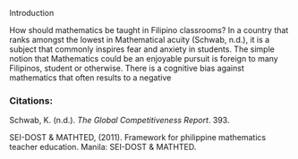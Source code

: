 Introduction

How should mathematics be taught in Filipino classrooms? In a country that ranks amongst the lowest in Mathematical acuity (Schwab, n.d.), it is a subject that commonly inspires fear and anxiety in students. The simple notion that Mathematics could be an enjoyable pursuit is foreign to many Filipinos, student or otherwise. There is a cognitive bias against mathematics that often results to a negative 

### Citations:
Schwab, K. (n.d.). _The Global Competitiveness Report_. 393.

SEI-DOST & MATHTED, (2011). Framework for philippine mathematics teacher education. Manila: SEI-DOST & MATHTED.
